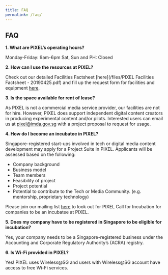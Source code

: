 ```yaml
---
title: FAQ
permalink: /faq/
---
```


## FAQ

**1. What are PIXEL’s operating hours?**

Monday-Friday: 9am-6pm
Sat, Sun and PH: Closed

**2. How can I use the resources at PIXEL?**

Check out our detailed Facilities Factsheet [here](/files/PIXEL Facilities Factsheet - 20190425.pdf) and fill up the request form for facilities and equipment [here](https://go.gov.sg/preqform). 

**3. Is the space available for rent of lease?**

As PIXEL is not a commercial media service provider, our facilities are not for hire. However, PIXEL does support independent digital content creators in producing experimental content and/or pilots. Interested users can email us at pixel@imda.gov.sg with a project proposal to request for usage.

**4. How do I become an incubatee in PIXEL?**

Singapore-registered start-ups involved in tech or digital media content development may apply for a Project Suite in PIXEL. Applicants will be assessed based on the following:
-	Company background
-	Business model
-	Team members
-	Feasibility of project
-	Project potential
-	Potential to contribute to the Tech or Media Community. (e.g. mentorship, proprietary technology)

Please join our mailing list [here](https://form.gov.sg/#!/5f6327d424978a001130835c) to look out for PIXEL Call for Incubation for companies to be an incubatee at PIXEL.

**5. Does my company have to be registered in Singapore to be eligible for incubation?**

Yes, your company needs to be a Singapore-registered business under the Accounting and Corporate Regulatory Authority’s (ACRA) registry.

**6. Is Wi-Fi provided in PIXEL?**

Yes!  PIXEL uses Wireless@SG and users with Wireless@SG account have access to free Wi-Fi services.
